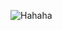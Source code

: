 ![Hahaha](https://encrypted-tbn0.gstatic.com/images?q=tbn:ANd9GcStSY_BcUWr0-SiOrA9lqwotRhb8Z0VepvRcA&usqp=CAU)
